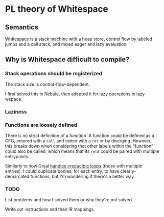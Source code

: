 # PL theory of Whitespace

## Semantics

Whitespace is a stack machine with a heap store, control flow by labeled jumps
and a call stack, and mixed eager and lazy evaluation.

## Why is Whitespace difficult to compile?

### Stack operations should be registerized

The stack size is control-flow-dependent.

I first solved this in Nebula, then adapted it for lazy operations in
lazy-wspace.

### Laziness

### Functions are loosely defined

There is no strict definition of a function. A function could be defined as a
CFG, entered with a `call` and exited with a `ret` or by diverging. However,
this breaks down when considering that other labels within the “function“ could
also be called, which means that its `ret`s could be paired with multiple
entrypoints.

Similarly to how Graal [handles irreducible loops](https://github.com/oracle/graal/commit/4662877b8ce214528f09553f21776ab97e97c1a8)
(those with multiple entries), I could duplicate bodies, for each entry, to have
clearly-demarcated functions, but I'm wondering if there's a better way.

### TODO

List problems and how I solved them or why they're not solved.

Write out instructions and their IR mappings.
